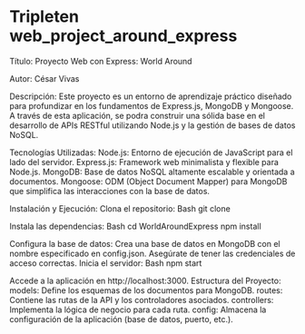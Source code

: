 # Tripleten web_project_around_express
Título: 
Proyecto Web con Express: World Around

Autor:
César Vivas

Descripción:
Este proyecto es un entorno de aprendizaje práctico diseñado para profundizar en los fundamentos de Express.js, MongoDB y Mongoose. A través de esta aplicación, se podra construir una sólida base en el desarrollo de APIs RESTful utilizando Node.js y la gestión de bases de datos NoSQL.

Tecnologías Utilizadas:
Node.js: Entorno de ejecución de JavaScript para el lado del servidor.
Express.js: Framework web minimalista y flexible para Node.js.
MongoDB: Base de datos NoSQL altamente escalable y orientada a documentos.
Mongoose: ODM (Object Document Mapper) para MongoDB que simplifica las interacciones con la base de datos.

Instalación y Ejecución:
Clona el repositorio:
Bash
git clone 


Instala las dependencias:
Bash
cd WorldAroundExpress
npm install


Configura la base de datos:
Crea una base de datos en MongoDB con el nombre especificado en config.json.
Asegúrate de tener las credenciales de acceso correctas.
Inicia el servidor:
Bash
npm start


Accede a la aplicación en http://localhost:3000.
Estructura del Proyecto:
models: Define los esquemas de los documentos para MongoDB.
routes: Contiene las rutas de la API y los controladores asociados.
controllers: Implementa la lógica de negocio para cada ruta.
config: Almacena la configuración de la aplicación (base de datos, puerto, etc.).
